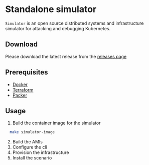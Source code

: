 # Standalone simulator

`Simulator` is an open source distributed systems and infrastructure simulator for attacking and debugging Kubernetes.

## Download

Please download the latest release from the [releases page](https://github.com/controlplaneio/simulator/releases)

## Prerequisites

- [Docker](https://docs.docker.com/get-docker/)
- [Terraform](https://www.terraform.io/downloads.html)
- [Packer](https://www.packer.io/downloads)

## Usage

1. Build the container image for the simulator

```bash
  make simulator-image
```

2. Build the AMIs
3. Configure the cli
4. Provision the infrastructure
5. Install the scenario
